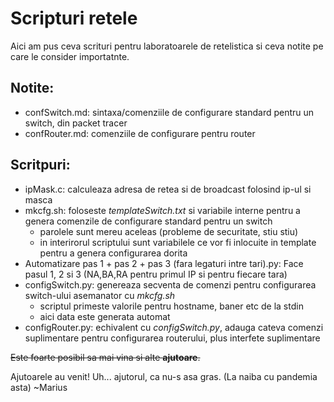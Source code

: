 # Scripturi retele

Aici am pus ceva scrituri pentru laboratoarele de retelistica si ceva notite
pe care le consider importatnte.

## Notite:

* confSwitch.md: sintaxa/comenziile de configurare standard pentru un switch,
din packet tracer
* confRouter.md: comenziile de configurare pentru router

## Scritpuri:

* ipMask.c: calculeaza adresa de retea si de broadcast folosind ip-ul si masca
* mkcfg.sh: foloseste *templateSwitch.txt* si variabile interne pentru a
genera comenzile de configurare standard pentru un switch
	* parolele sunt mereu aceleas (probleme de securitate, stiu stiu)
	* in interirorul scriptului sunt variabilele ce vor fi inlocuite in template
pentru a genera configurarea dorita
* Automatizare pas 1 + pas 2 + pas 3 (fara legaturi intre tari).py: Face pasul 1, 2 si 3 
(NA,BA,RA pentru primul IP si pentru fiecare tara)
* configSwitch.py: genereaza secventa de comenzi pentru configurarea switch-ului
asemanator cu *mkcfg.sh*
	* scriptul primeste valorile pentru hostname, baner etc de la stdin
	* aici data este generata automat
* configRouter.py: echivalent cu *configSwitch.py*, adauga cateva comenzi
suplimentare pentru configurarea routerului, plus interfete suplimentare

~~Este foarte posibil sa mai vina si alte **ajutoare**.~~

Ajutoarele au venit! Uh... ajutorul, ca nu-s asa gras. (La naiba cu pandemia asta)
~Marius
